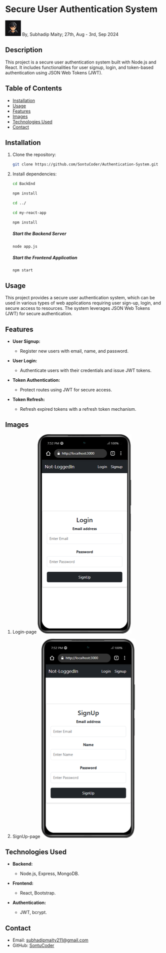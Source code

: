 # Secure User Authentication System

<img src='./my-react-app/public/logo.jpg' style='width: 50px; height:50px'>
By, Subhadip Maity; 27th, Aug - 3rd, Sep 2024

## Description
This project is a secure user authentication system built with Node.js and React. It includes functionalities for user signup, login, and token-based authentication using JSON Web Tokens (JWT).
## Table of Contents
- [Installation](#installation)
- [Usage](#usage)
- [Features](#features)
- [Images](#images)
- [Technologies Used](#technologies-used)
- [Contact](#contact)

## Installation
1. Clone the repository:
    ```bash
    git clone https://github.com/SontuCoder/Authentication-System.git
    ```
2. Install dependencies:
    ```bash
    cd BackEnd
    ```

    ```bash
    npm install
    ```

    ```bash
    cd ../
    ```

    ```bash
    cd my-react-app
    ```

    ```bash
    npm install
    ```

    ##### Start the Backend Server
    ```bash
    node app.js
    ```

    ##### Start the Frontend Application
    ```brsh
    npm start
    ```

## Usage
This project provides a secure user authentication system, which can be used in various types of web applications requiring user sign-up, login, and secure access to resources. The system leverages JSON Web Tokens (JWT) for secure authentication.

## Features

- **User Signup:**  
  - Register new users with email, name, and password.

- **User Login:**  
  - Authenticate users with their credentials and issue JWT tokens.

- **Token Authentication:**  
  - Protect routes using JWT for secure access.

- **Token Refresh:**  
  - Refresh expired tokens with a refresh token mechanism.

## Images
1. Login-page
    <img src='./my-react-app/public/Xiaomi-Mi-11i-localhost (1).png' style='width: 300px;'>

2. SignUp-page
    <img src='./my-react-app/public/Xiaomi-Mi-11i-localhost.png' style='width: 300px;'>

## Technologies Used

- **Backend:**  
  - Node.js, Express, MongoDB.

- **Frontend:**  
  - React, Bootstrap.

- **Authentication:**  
  - JWT, bcrypt.


## Contact
- Email: [subhadipmaity211@gmail.com](mailto:subhadipmaity211@gmail.com)
- GitHub: [SontuCoder](https://github.com/SontuCoder)
